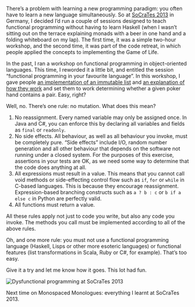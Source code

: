 There’s a problem with learning a new programming paradigm: you often
have to learn a new language simultaneously. So at [SoCraTes
2013](http://socrates-conference.de/) in Germany, I decided I’d run a
couple of sessions designed to teach functional programming without
having to learn Haskell (when I wasn’t sitting out on the terrace
explaining monads with a beer in one hand and a folding whiteboard on my
lap). The first time, it was a simple two-hour workshop, and the second
time, it was part of the code retreat, in which people applied the
concepts to implementing the Game of Life.

In the past, I ran a workshop on functional programming in
object-oriented languages. This time, I reworded it a little bit, and
entitled the session “functional programming in your favourite
language”. In this workshop, I gave people [an implementation of an
immutable list](https://github.com/SamirTalwar/Lists) and [an
explanation of how they
work](http://monospacedmonologues.com/post/11969111291/comprehending-lists)
and set them to work determining whether a given poker hand contains a
pair. Easy, right?

Well, no. There’s one rule: no mutation. What does this mean?

1.  No reassignment. Every named variable may only be assigned once. In
    Java and C\#, you can enforce this by declaring all variables and
    fields as `final` or `readonly`.
2.  No side effects. All behaviour, as well as all behaviour you invoke,
    must be completely pure. “Side effects” include I/O, random number
    generation and all other behaviour that depends on the software not
    running under a closed system. For the purposes of this exercise,
    assertions in your tests are OK, as we need some way to determine
    that the code does anything at all.
3.  All expressions must result in a value. This means that you cannot
    call void methods or side-effecting control flow such as `if`, `for`
    or `while` in C-based languages. This is because they encourage
    reassignment. Expression-based branching constructs such as
    `a ? b : c` or `b if a else c` in Python are perfectly valid.
4.  All functions must return a value.

All these rules apply not just to code you write, but also any code you
invoke. The methods you call must be implemented according to all of the
above rules.

Oh, and one more rule: you must not use a functional programming
language (Haskell, Lisps or other more esoteric languages) or functional
features (list transformations in Scala, Ruby or C\#, for example).
That’s too easy.

Give it a try and let me know how it goes. This lot had fun.

![Dysfunctional programming at SoCraTes
2013](https://lh3.googleusercontent.com/--Oj-xgmIRCw/Ufz8Lws_xCI/AAAAAAAAAfc/Rqcg3d2nhDk/w1276-h957-no/1375534092829.jpg)

Next time on Monospaced Monologues: everything I learnt at SoCraTes
2013.
